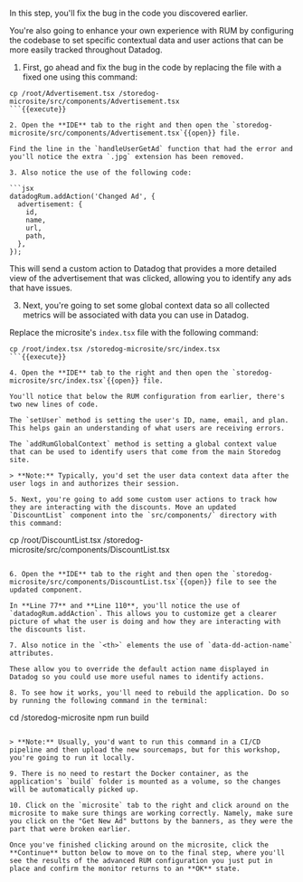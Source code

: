 In this step, you'll fix the bug in the code you discovered earlier. 

You're also going to enhance your own experience with RUM by configuring the codebase to set specific contextual data and user actions that can be more easily tracked throughout Datadog.

1. First, go ahead and fix the bug in the code by replacing the file with a fixed one using this command:

  ```
  cp /root/Advertisement.tsx /storedog-microsite/src/components/Advertisement.tsx
  ```{{execute}}

2. Open the **IDE** tab to the right and then open the `storedog-microsite/src/components/Advertisement.tsx`{{open}} file.

  Find the line in the `handleUserGetAd` function that had the error and you'll notice the extra `.jpg` extension has been removed.
  
3. Also notice the use of the following code:

  ```jsx
  datadogRum.addAction('Changed Ad', {
    advertisement: {
      id,
      name,
      url,
      path,
    },
  });
  ```

  This will send a custom action to Datadog that provides a more detailed view of the advertisement that was clicked, allowing you to identify any ads that have issues.

3. Next, you're going to set some global context data so all collected metrics will be associated with data you can use in Datadog.

  Replace the microsite's `index.tsx` file with the following command:

  ```
  cp /root/index.tsx /storedog-microsite/src/index.tsx
  ```{{execute}}

4. Open the **IDE** tab to the right and then open the `storedog-microsite/src/index.tsx`{{open}} file.

  You'll notice that below the RUM configuration from earlier, there's two new lines of code.

  The `setUser` method is setting the user's ID, name, email, and plan. This helps gain an understanding of what users are receiving errors.
  
  The `addRumGlobalContext` method is setting a global context value that can be used to identify users that come from the main Storedog site.

  > **Note:** Typically, you'd set the user data context data after the user logs in and authorizes their session.

5. Next, you're going to add some custom user actions to track how they are interacting with the discounts. Move an updated `DiscountList` component into the `src/components/` directory with this command:

  ```
  cp /root/DiscountList.tsx /storedog-microsite/src/components/DiscountList.tsx
  ```{{execute}}

6. Open the **IDE** tab to the right and then open the `storedog-microsite/src/components/DiscountList.tsx`{{open}} file to see the updated component.

  In **Line 77** and **Line 110**, you'll notice the use of `datadogRum.addAction`. This allows you to customize get a clearer picture of what the user is doing and how they are interacting with the discounts list.

7. Also notice in the `<th>` elements the use of `data-dd-action-name` attributes.

  These allow you to override the default action name displayed in Datadog so you could use more useful names to identify actions.

8. To see how it works, you'll need to rebuild the application. Do so by running the following command in the terminal:

  ```
  cd /storedog-microsite
  npm run build
  ```{{execute}}

  > **Note:** Usually, you'd want to run this command in a CI/CD pipeline and then upload the new sourcemaps, but for this workshop, you're going to run it locally.

9. There is no need to restart the Docker container, as the application's `build` folder is mounted as a volume, so the changes will be automatically picked up.

10. Click on the `microsite` tab to the right and click around on the microsite to make sure things are working correctly. Namely, make sure you click on the "Get New Ad" buttons by the banners, as they were the part that were broken earlier.

Once you've finished clicking around on the microsite, click the **Continue** button below to move on to the final step, where you'll see the results of the advanced RUM configuration you just put in place and confirm the monitor returns to an **OK** state.
